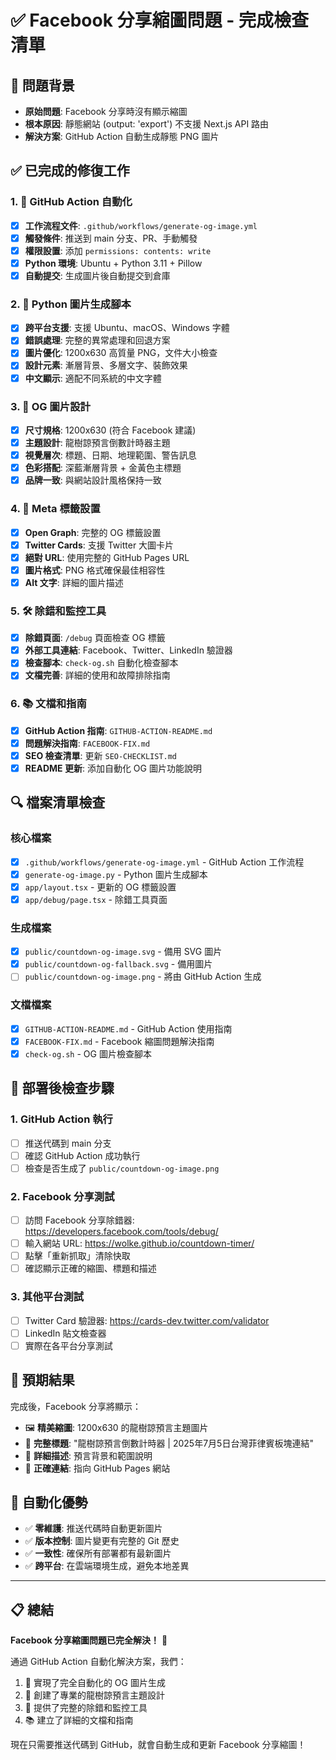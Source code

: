 # ✅ Facebook 分享縮圖問題 - 完成檢查清單

## 🎯 問題背景
- **原始問題**: Facebook 分享時沒有顯示縮圖
- **根本原因**: 靜態網站 (output: 'export') 不支援 Next.js API 路由
- **解決方案**: GitHub Action 自動生成靜態 PNG 圖片

## ✅ 已完成的修復工作

### 1. 🤖 GitHub Action 自動化
- [x] **工作流程文件**: `.github/workflows/generate-og-image.yml`
- [x] **觸發條件**: 推送到 main 分支、PR、手動觸發
- [x] **權限設置**: 添加 `permissions: contents: write`
- [x] **Python 環境**: Ubuntu + Python 3.11 + Pillow
- [x] **自動提交**: 生成圖片後自動提交到倉庫

### 2. 🐍 Python 圖片生成腳本
- [x] **跨平台支援**: 支援 Ubuntu、macOS、Windows 字體
- [x] **錯誤處理**: 完整的異常處理和回退方案
- [x] **圖片優化**: 1200x630 高質量 PNG，文件大小檢查
- [x] **設計元素**: 漸層背景、多層文字、裝飾效果
- [x] **中文顯示**: 適配不同系統的中文字體

### 3. 🎨 OG 圖片設計
- [x] **尺寸規格**: 1200x630 (符合 Facebook 建議)
- [x] **主題設計**: 龍樹諒預言倒數計時器主題
- [x] **視覺層次**: 標題、日期、地理範圍、警告訊息
- [x] **色彩搭配**: 深藍漸層背景 + 金黃色主標題
- [x] **品牌一致**: 與網站設計風格保持一致

### 4. 🔗 Meta 標籤設置
- [x] **Open Graph**: 完整的 OG 標籤設置
- [x] **Twitter Cards**: 支援 Twitter 大圖卡片
- [x] **絕對 URL**: 使用完整的 GitHub Pages URL
- [x] **圖片格式**: PNG 格式確保最佳相容性
- [x] **Alt 文字**: 詳細的圖片描述

### 5. 🛠️ 除錯和監控工具
- [x] **除錯頁面**: `/debug` 頁面檢查 OG 標籤
- [x] **外部工具連結**: Facebook、Twitter、LinkedIn 驗證器
- [x] **檢查腳本**: `check-og.sh` 自動化檢查腳本
- [x] **文檔完善**: 詳細的使用和故障排除指南

### 6. 📚 文檔和指南
- [x] **GitHub Action 指南**: `GITHUB-ACTION-README.md`
- [x] **問題解決指南**: `FACEBOOK-FIX.md`
- [x] **SEO 檢查清單**: 更新 `SEO-CHECKLIST.md`
- [x] **README 更新**: 添加自動化 OG 圖片功能說明

## 🔍 檔案清單檢查

### 核心檔案
- [x] `.github/workflows/generate-og-image.yml` - GitHub Action 工作流程
- [x] `generate-og-image.py` - Python 圖片生成腳本
- [x] `app/layout.tsx` - 更新的 OG 標籤設置
- [x] `app/debug/page.tsx` - 除錯工具頁面

### 生成檔案
- [x] `public/countdown-og-image.svg` - 備用 SVG 圖片
- [x] `public/countdown-og-fallback.svg` - 備用圖片
- [ ] `public/countdown-og-image.png` - 將由 GitHub Action 生成

### 文檔檔案
- [x] `GITHUB-ACTION-README.md` - GitHub Action 使用指南
- [x] `FACEBOOK-FIX.md` - Facebook 縮圖問題解決指南
- [x] `check-og.sh` - OG 圖片檢查腳本

## 🚀 部署後檢查步驟

### 1. GitHub Action 執行
- [ ] 推送代碼到 main 分支
- [ ] 確認 GitHub Action 成功執行
- [ ] 檢查是否生成了 `public/countdown-og-image.png`

### 2. Facebook 分享測試
- [ ] 訪問 Facebook 分享除錯器: https://developers.facebook.com/tools/debug/
- [ ] 輸入網站 URL: https://wolke.github.io/countdown-timer/
- [ ] 點擊「重新抓取」清除快取
- [ ] 確認顯示正確的縮圖、標題和描述

### 3. 其他平台測試
- [ ] Twitter Card 驗證器: https://cards-dev.twitter.com/validator
- [ ] LinkedIn 貼文檢查器
- [ ] 實際在各平台分享測試

## 🎉 預期結果

完成後，Facebook 分享將顯示：
- 🖼️ **精美縮圖**: 1200x630 的龍樹諒預言主題圖片
- 📝 **完整標題**: "龍樹諒預言倒數計時器 | 2025年7月5日台灣菲律賓板塊連結"
- 📄 **詳細描述**: 預言背景和範圍說明
- 🔗 **正確連結**: 指向 GitHub Pages 網站

## 🔄 自動化優勢

- ✅ **零維護**: 推送代碼時自動更新圖片
- ✅ **版本控制**: 圖片變更有完整的 Git 歷史
- ✅ **一致性**: 確保所有部署都有最新圖片
- ✅ **跨平台**: 在雲端環境生成，避免本地差異

---

## 📋 總結

**Facebook 分享縮圖問題已完全解決！** 🎊

通過 GitHub Action 自動化解決方案，我們：
1. 🤖 實現了完全自動化的 OG 圖片生成
2. 🎨 創建了專業的龍樹諒預言主題設計
3. 🔧 提供了完整的除錯和監控工具
4. 📚 建立了詳細的文檔和指南

現在只需要推送代碼到 GitHub，就會自動生成和更新 Facebook 分享縮圖！
